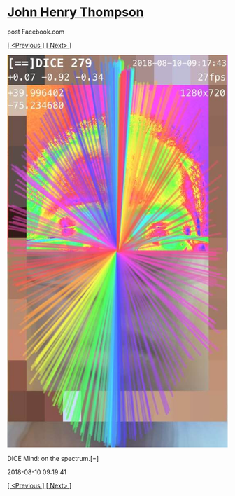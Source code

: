 # [John Henry Thompson](../README.md)
post Facebook.com

[[ <Previous ]](2018-08-12-3.md) [[ Next> ]](2018-08-09-1.md)

[![](../media/2018-08-10/Timeline-Photos-DICE-Mind-on-the-spectrum.jpg)](../README.md)

DICE Mind: on the spectrum.[=]

2018-08-10 09:19:41

[[ <Previous ]](2018-08-12-3.md) [[ Next> ]](2018-08-09-1.md)